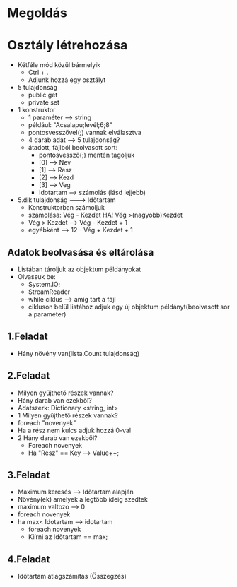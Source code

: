 ﻿# Megoldás

# Osztály létrehozása
- Kétféle mód közül bármelyik
  - Ctrl + .
  - Adjunk hozzá egy osztályt 
- 5 tulajdonság
  - public get
  - private set
- 1 konstruktor
  - 1 paraméter --> string
  - például: "Acsalapu;levél;6;8"
  - pontosvesszővel(;) vannak elválasztva
  - 4 darab adat --> 5 tulajdonság?
  - átadott, fájlból beolvasott sort:
    - pontosvessző(;) mentén tagoljuk
    - [0] --> Nev
    - [1] --> Resz 
    - [2] --> Kezd
    - [3] --> Veg 
    - Idotartam --> számolás (lásd lejjebb)
- 5.dik tulajdonság ---> Időtartam
    - Konstruktorban számoljuk
    - számolása: Vég - Kezdet HA! Vég >(nagyobb)Kezdet
    - Vég > Kezdet --> Vég - Kezdet + 1
    - egyébként --> 12 - Vég + Kezdet + 1 
 ## Adatok beolvasása és eltárolása
 - Listában tároljuk az objektum példányokat
 - Olvassuk be:
   - System.IO;
   - StreamReader
   - while ciklus --> amíg tart a fájl
   - cikluson belül listához adjuk egy új objektum példányt(beolvasott sor
 a paraméter)
## 1.Feladat
 - Hány növény van(lista.Count tulajdonság)
## 2.Feladat
  - Milyen gyűjthető részek vannak?
  - Hány darab van ezekből?    
  - Adatszerk: Dictionary <string, int>
 - 1 Milyen gyűjthető részek vannak?
  - foreach "novenyek"
  - Ha a rész nem kulcs adjuk hozzá 0-val
- 2 Hány darab van ezekből? 
  - Foreach novenyek
  - Ha "Resz" == Key --> Value++; 
## 3.Feladat
  - Maximum keresés --> Időtartam alapján
  - Növény(ek) amelyek a legtöbb ideig szedtek
  -  maximum valtozo --> 0 
  -  foreach novenyek
  -  ha max< Idotartam --> idotartam
     -  foreach novenyek 
     -  Kiírni az Időtartam == max;
## 4.Feladat
  - Időtartam átlagszámítás (Összegzés) 